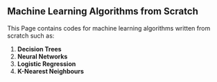 ## Machine Learning Algorithms from Scratch

This Page contains codes for machine learning algorithms written from scratch such as: 

1) **Decision Trees**
2) **Neural Networks**
3) **Logistic Regression** 
4) **K-Nearest Neighbours**

